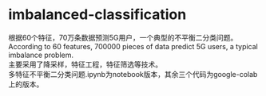 # imbalanced-classification
根据60个特征，70万条数据预测5G用户，一个典型的不平衡二分类问题。According to 60 features, 700000 pieces of data predict 5G users, a typical imbalance problem.  
主要采用了降采样，特征工程，特征筛选等技术。  
多特征不平衡二分类问题.ipynb为notebook版本，其余三个代码为google-colab上的版本。  
